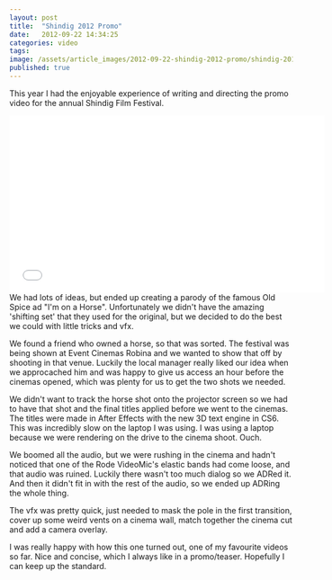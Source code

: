 ```yaml
---
layout: post
title:  "Shindig 2012 Promo"
date:   2012-09-22 14:34:25
categories: video
tags: 
image: /assets/article_images/2012-09-22-shindig-2012-promo/shindig-2012.jpg
published: true
---
```


This year I had the enjoyable experience of writing and directing the promo video for the annual Shindig Film Festival. 

<iframe width="560" height="315" src="//www.youtube.com/embed/MhNXXYaM7mA" frameborder="0" allowfullscreen></iframe>

<br>
We had lots of ideas, but ended up creating a parody of the famous Old Spice ad "I'm on a Horse". Unfortunately we didn't have the amazing 'shifting set' that they used for the original, but we decided to do the best we could with little tricks and vfx.

We found a friend who owned a horse, so that was sorted. The festival was being shown at Event Cinemas Robina and we wanted to show that off by shooting in that venue. Luckily the local manager really liked our idea when we approcached him and was happy to give us access an hour before the cinemas opened, which was plenty for us to get the two shots we needed. 

We didn't want to track the horse shot onto the projector screen so we had to have that shot and the final titles applied before we went to the cinemas. The titles were made in After Effects with the new 3D text engine in CS6. This was incredibly slow on the laptop I was using. I was using a laptop because we were rendering on the drive to the cinema shoot. Ouch.

We boomed all the audio, but we were rushing in the cinema and hadn't noticed that one of the Rode VideoMic's elastic bands had come loose, and that audio was ruined. Luckily there wasn't too much dialog so we ADRed it. And then it didn't fit in with the rest of the audio, so we ended up ADRing the whole thing. 

The vfx was pretty quick, just needed to mask the pole in the first transition, cover up some weird vents on a cinema wall, match together the cinema cut and add a camera overlay. 

I was really happy with how this one turned out, one of my favourite videos so far. Nice and concise, which I always like in a promo/teaser. Hopefully I can keep up the standard. 
